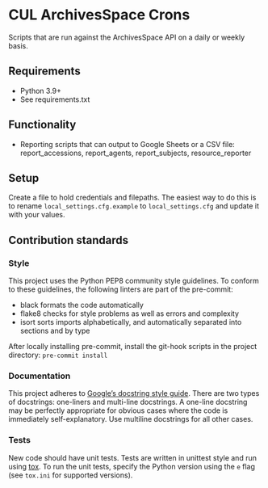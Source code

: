 # CUL ArchivesSpace Crons

Scripts that are run against the ArchivesSpace API on a daily or weekly basis.

## Requirements

* Python 3.9+
* See requirements.txt

## Functionality

* Reporting scripts that can output to Google Sheets or a CSV file: report_accessions, report_agents, report_subjects, resource_reporter

## Setup

Create a file to hold credentials and filepaths. The easiest way to do this is to rename `local_settings.cfg.example` to `local_settings.cfg` and update it with your values.

## Contribution standards

### Style

This project uses the Python PEP8 community style guidelines. To conform to these guidelines, the following linters are part of the pre-commit:

* black formats the code automatically
* flake8 checks for style problems as well as errors and complexity
* isort sorts imports alphabetically, and automatically separated into sections and by type

After locally installing pre-commit, install the git-hook scripts in the project directory: ```pre-commit install```  

### Documentation

This project adheres to [Google’s docstring style guide](https://google.github.io/styleguide/pyguide.html#381-docstrings). There are two types of docstrings: one-liners and multi-line docstrings. A one-line docstring may be perfectly appropriate for obvious cases where the code is immediately self-explanatory. Use multiline docstrings for all other cases.

### Tests

New code should  have unit tests. Tests are written in unittest style and run using [tox](https://tox.readthedocs.io/). To run the unit tests, specify the Python version using the `e` flag (see `tox.ini` for supported versions).